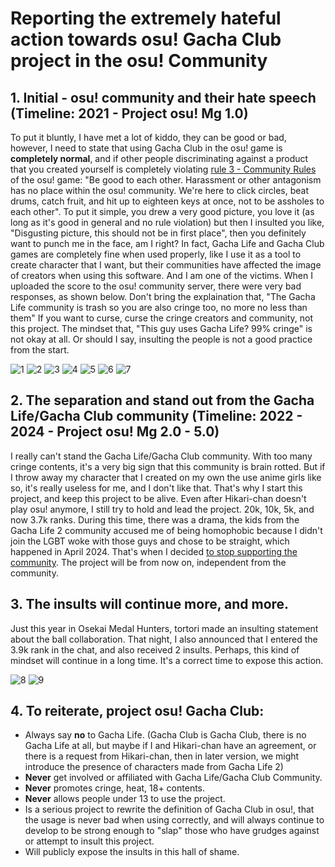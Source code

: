 # Reporting the extremely hateful action towards osu! Gacha Club project in the osu! Community

## 1. Initial - osu! community and their hate speech (Timeline: 2021 - Project osu! Mg 1.0)
To put it bluntly, I have met a lot of kiddo, they can be good or bad, however, I need to state that using Gacha Club in the osu! game is **completely normal**, and if other people discriminating against a product that you created yourself is completely violating [rule 3 - Community Rules](https://osu.ppy.sh/wiki/en/Rules#community-rules) of the osu! game: "Be good to each other. Harassment or other antagonism has no place within the osu! community. We're here to click circles, beat drums, catch fruit, and hit up to eighteen keys at once, not to be assholes to each other". To put it simple, you drew a very good picture, you love it (as long as it's good in general and no rule violation) but then I insulted you like, "Disgusting picture, this should not be in first place", then you definitely want to punch me in the face, am I right?
In fact, Gacha Life and Gacha Club games are completely fine when used properly, like I use it as a tool to create character that I want, but their communities have affected the image of creators when using this software. And I am one of the victims. When I uploaded the score to the osu! community server, there were very bad responses, as shown below. Don't bring the explaination that, "The Gacha Life community is trash so you are also cringe too, no more no less than them" If you want to curse, curse the cringe creators and community, not this project. The mindset that, "This guy uses Gacha Life? 99% cringe" is not okay at all. Or should I say, insulting the people is not a good practice from the start.

![1](https://github.com/user-attachments/assets/b9f40071-919d-48b6-b5e6-e3b4818b37ad)
![2](https://github.com/user-attachments/assets/33560c43-13fe-4353-b460-40d509664f97)
![3](https://github.com/user-attachments/assets/36f6804e-1ed4-4ebf-918c-84a73f469f41)
![4](https://github.com/user-attachments/assets/ab214499-d168-4a12-b372-ba011de392d5)
![5](https://github.com/user-attachments/assets/79f6bd3b-e6b2-45b6-b2b6-f1c7f5bf979f)
![6](https://github.com/user-attachments/assets/8a2b118e-fab6-4950-a85b-dbd7fbc2cf90)
![7](https://github.com/user-attachments/assets/88db9cc7-557c-4048-b6e5-9610e0b67470)

## 2. The separation and stand out from the Gacha Life/Gacha Club community (Timeline: 2022 - 2024 - Project osu! Mg 2.0 - 5.0)
I really can't stand the Gacha Life/Gacha Club community. With too many cringe contents, it's a very big sign that this community is brain rotted. But if I throw away my character that I created on my own the use anime girls like so, it's really useless for me, and I don't like that. That's why I start this project, and keep this project to be alive. Even after Hikari-chan doesn't play osu! anymore, I still try to hold and lead the project. 20k, 10k, 5k, and now 3.7k ranks. During this time, there was a drama, the kids from the Gacha Life 2 community accused me of being homophobic because I didn't join the LGBT woke with those guys and chose to be straight, which happened in April 2024. That's when I decided [to stop supporting the community](https://catboy.school/p/dxh9t2o723). The project will be from now on, independent from the community.

## 3. The insults will continue more, and more.
Just this year in Osekai Medal Hunters, tortori made an insulting statement about the ball collaboration. That night, I also announced that I entered the 3.9k rank in the chat, and also received 2 insults. Perhaps, this kind of mindset will continue in a long time. It's a correct time to expose this action.

![8](https://github.com/user-attachments/assets/d3acfbce-4b8d-42d0-b5d5-0e5a4b7b3f0a)
![9](https://github.com/user-attachments/assets/9216d206-3ded-42d6-96fd-7a594ba2a342)

## 4. To reiterate, project osu! Gacha Club:
- Always say **no** to Gacha Life. (Gacha Club is Gacha Club, there is no Gacha Life at all, but maybe if I and Hikari-chan have an agreement, or there is a request from Hikari-chan, then in later version, we might introduce the presence of characters made from Gacha Life 2)
- **Never** get involved or affiliated with Gacha Life/Gacha Club Community.
- **Never** promotes cringe, heat, 18+ contents.
- **Never** allows people under 13 to use the project.
- Is a serious project to rewrite the definition of Gacha Club in osu!, that the usage is never bad when using correctly, and will always continue to develop to be strong enough to "slap" those who have grudges against or attempt to insult this project.
- Will publicly expose the insults in this hall of shame.
